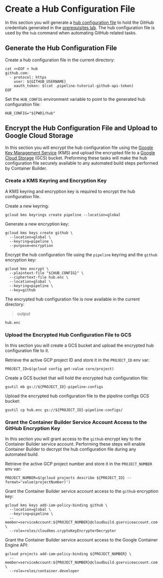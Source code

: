 # Create a Hub Configuration File

In this section you will generate a [hub configuration file](https://hub.github.com/hub.1.html#CONFIGURATION) to hold the GitHub credentials generated in the [prerequisites lab](prerequisites.md#generate-a-github-api-token). The hub configuration file is used by the `hub` command when automating GitHub related tasks.

## Generate the Hub Configuration File

Create a hub configuration file in the current directory:

```
cat <<EOF > hub
github.com:
  - protocol: https
    user: ${GITHUB_USERNAME}
    oauth_token: $(cat .pipeline-tutorial-github-api-token)
EOF
```

Set the `HUB_CONFIG` environment variable to point to the generated hub configuration file:

```
HUB_CONFIG="${PWD}/hub"
```

## Encrypt the Hub Configuration File and Upload to Google Cloud Storage

In this section you will encrypt the hub configuration file using the [Google Key Management Service](https://cloud.google.com/kms) (KMS) and upload the encrypted file to a [Google Cloud Storage](https://cloud.google.com/storage) (GCS) bucket. Preforming these tasks will make the hub configuration file securely available to any automated build steps performed by Container Builder.

### Create a KMS Keyring and Encryption Key

A KMS keyring and encryption key is required to encrypt the hub configuration file.

Create a new keyring:

```
gcloud kms keyrings create pipeline --location=global
```

Generate a new encryption key:

```
gcloud kms keys create github \
  --location=global \
  --keyring=pipeline \
  --purpose=encryption
```

Encrypt the hub configuration file using the `pipeline` keyring and the `github` encryption key:

```
gcloud kms encrypt \
  --plaintext-file "${HUB_CONFIG}" \
  --ciphertext-file hub.enc \
  --location=global \
  --keyring=pipeline \
  --key=github
```

The encrypted hub configuration file is now available in the current directory:

> output

```
hub.enc
```

### Upload the Encrypted Hub Configuration File to GCS

In this section you will create a GCS bucket and upload the encrypted hub configuration file to it.

Retrieve the active GCP project ID and store it in the `PROJECT_ID` env var:

```
PROJECT_ID=$(gcloud config get-value core/project)
```

Create a GCS bucket that will hold the encrypted hub configuration file:

```
gsutil mb gs://${PROJECT_ID}-pipeline-configs
```

Upload the encrypted hub configuration file to the pipeline configs GCS bucket:

```
gsutil cp hub.enc gs://${PROJECT_ID}-pipeline-configs/
```

### Grant the Container Builder Service Account Access to the GitHub Encryption Key

In this section you will grant access to the `github` encrypt key to the Container Builder service account. Performing these steps will enable Container Builder to decrypt the hub configuration file during any automated build.

Retrieve the active GCP project number and store it in the `PROJECT_NUMBER` env var:

```
PROJECT_NUMBER=$(gcloud projects describe ${PROJECT_ID} --format='value(projectNumber)')
```

Grant the Container Builder service account access to the `github` encryption key:

```
gcloud kms keys add-iam-policy-binding github \
  --location=global \
  --keyring=pipeline \
  --member=serviceAccount:${PROJECT_NUMBER}@cloudbuild.gserviceaccount.com \
  --role=roles/cloudkms.cryptoKeyEncrypterDecrypter
```

Grant the Container Builder service account access to the Google Container Engine API:

```
gcloud projects add-iam-policy-binding ${PROJECT_NUMBER} \
  --member=serviceAccount:${PROJECT_NUMBER}@cloudbuild.gserviceaccount.com \
  --role=roles/container.developer
```
